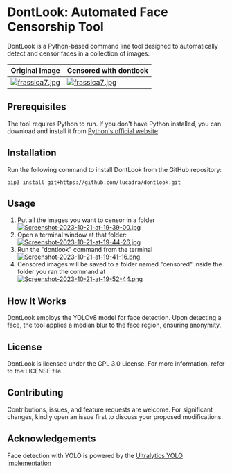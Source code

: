 # DontLook: Automated Face Censorship Tool

DontLook is a Python-based command line tool designed to automatically detect and censor faces in a collection of images. 

|Original Image| Censored with dontlook |
|--|--|
| [![frassica7.jpg](https://i.postimg.cc/c175fQ9M/frassica7.jpg)](https://postimg.cc/9zMphqjr) | [![frassica7.jpg](https://i.postimg.cc/JhJQMLSc/frassica7.jpg)](https://postimg.cc/qtJKx9Jz) |


## Prerequisites
The tool requires Python to run. If you don't have Python installed, you can download and install it from [Python's official website](https://www.python.org/downloads/).

## Installation
Run the following command to install DontLook from the GitHub repository:

    pip3 install git+https://github.com/lucadra/dontlook.git

## Usage

 1. Put all the images you want to censor in a folder
   [![Screenshot-2023-10-21-at-19-39-00.jpg](https://i.postimg.cc/SNv5Km1w/Screenshot-2023-10-21-at-19-39-00.jpg)](https://postimg.cc/HVb3Z1g2)
 2. Open a terminal window at that folder:
[![Screenshot-2023-10-21-at-19-44-26.jpg](https://i.postimg.cc/8CVZFcRn/Screenshot-2023-10-21-at-19-44-26.jpg)](https://postimg.cc/xXtvh0FK)
 3. Run the "dontlook" command from the terminal
 [![Screenshot-2023-10-21-at-19-41-16.png](https://i.postimg.cc/6phMvwMW/Screenshot-2023-10-21-at-19-41-16.png)](https://postimg.cc/SnJL0003)
 4. Censored images will be saved to a folder named "censored" inside the folder you ran the command at 
 [![Screenshot-2023-10-21-at-19-52-44.png](https://i.postimg.cc/rsPkcxtH/Screenshot-2023-10-21-at-19-52-44.png)](https://postimg.cc/7J0cnC91)

## How It Works
DontLook employs the YOLOv8 model for face detection. Upon detecting a face, the tool applies a median blur to the face region, ensuring anonymity.

## License
DontLook is licensed under the GPL 3.0 License. For more information, refer to the LICENSE file.

## Contributing
Contributions, issues, and feature requests are welcome. For significant changes, kindly open an issue first to discuss your proposed modifications.

## Acknowledgements
Face detection with YOLO is powered by the [Ultralytics YOLO implementation](https://github.com/ultralytics/ultralytics)
